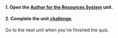 <head><base target="_blank"> </head>

#### **1. Open the [Author for the Resources System](https://safe.my.trailhead.com/content/safe/modules/manage-fme-server-data-and-connections/author-for-the-resources-system?trail_id=fme-server-authoring) unit.**

  


#### **2. Complete the unit** [**challenge**](https://safe.my.trailhead.com/content/safe/modules/manage-fme-server-data-and-connections/author-for-the-resources-system?trail_id=fme-server-authoring#challenge).

Go to the next unit when you've finished the quiz.


